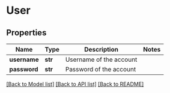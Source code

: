 # User

## Properties
Name | Type | Description | Notes
------------ | ------------- | ------------- | -------------
**username** | **str** | Username of the account | 
**password** | **str** | Password of the account | 

[[Back to Model list]](../README.md#documentation-for-models) [[Back to API list]](../README.md#documentation-for-api-endpoints) [[Back to README]](../README.md)

